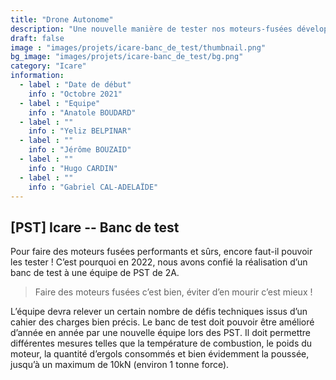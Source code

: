```yaml
---
title: "Drone Autonome"
description: "Une nouvelle manière de tester nos moteurs-fusées développés en interne"
draft: false
image : "images/projets/icare-banc_de_test/thumbnail.png"
bg_image: "images/projets/icare-banc_de_test/bg.png"
category: "Icare"
information:
  - label : "Date de début"
    info : "Octobre 2021"
  - label : "Equipe"
    info : "Anatole BOUDARD"
  - label : ""
    info : "Yeliz BELPINAR"
  - label : ""
    info : "Jérôme BOUZAID"
  - label : ""
    info : "Hugo CARDIN"
  - label : ""
    info : "Gabriel CAL-ADELAÏDE"
---
```


## [PST] Icare -- Banc de test

Pour faire des moteurs fusées performants et sûrs, encore faut-il pouvoir les
tester ! C’est pourquoi en 2022, nous avons confié la réalisation d’un banc de
test à une équipe de PST de 2A.

> Faire des moteurs fusées c’est bien, éviter d’en mourir c’est mieux !

L’équipe devra relever un certain nombre de défis techniques issus d’un cahier
des charges bien précis. Le banc de test doit pouvoir être amélioré d’année en
année par une nouvelle équipe lors des PST. Il doit permettre différentes
mesures telles que la température de combustion, le poids du moteur, la quantité
d’ergols consommés et bien évidemment la poussée, jusqu’à un maximum de 10kN
(environ 1 tonne force). 
